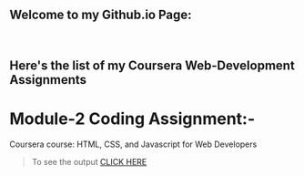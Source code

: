 ## Welcome to my Github.io Page: 

<br>
<h2>Here's the list of my Coursera Web-Development Assignments</h2>

# Module-2 Coding Assignment:-

Coursera course: HTML, CSS, and Javascript for Web Developers

> To see the output [CLICK HERE](https://codingisfun-96.github.io/Coursera-Assignments/Module-2/)



